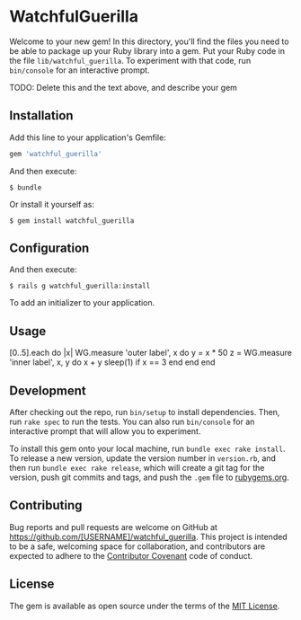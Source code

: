 # WatchfulGuerilla

Welcome to your new gem! In this directory, you'll find the files you need to be able to package up your Ruby library into a gem. Put your Ruby code in the file `lib/watchful_guerilla`. To experiment with that code, run `bin/console` for an interactive prompt.

TODO: Delete this and the text above, and describe your gem

## Installation

Add this line to your application's Gemfile:

```ruby
gem 'watchful_guerilla'
```

And then execute:

    $ bundle

Or install it yourself as:

    $ gem install watchful_guerilla

## Configuration

And then execute:

    $ rails g watchful_guerilla:install

To add an initializer to your application.

## Usage

[0..5].each do |x|
  WG.measure 'outer label', x do
    y = x * 50
    z = WG.measure 'inner label', x, y do
      x + y
      sleep(1) if x == 3
    end
  end
end

## Development

After checking out the repo, run `bin/setup` to install dependencies. Then, run `rake spec` to run the tests. You can also run `bin/console` for an interactive prompt that will allow you to experiment.

To install this gem onto your local machine, run `bundle exec rake install`. To release a new version, update the version number in `version.rb`, and then run `bundle exec rake release`, which will create a git tag for the version, push git commits and tags, and push the `.gem` file to [rubygems.org](https://rubygems.org).

## Contributing

Bug reports and pull requests are welcome on GitHub at https://github.com/[USERNAME]/watchful_guerilla. This project is intended to be a safe, welcoming space for collaboration, and contributors are expected to adhere to the [Contributor Covenant](contributor-covenant.org) code of conduct.


## License

The gem is available as open source under the terms of the [MIT License](http://opensource.org/licenses/MIT).

